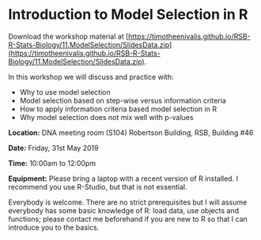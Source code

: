 # Introduction to Model Selection in R

Download the workshop material at [https://timotheenivalis.github.io/RSB-R-Stats-Biology/11.ModelSelection/SlidesData.zip](https://timotheenivalis.github.io/RSB-R-Stats-Biology/11.ModelSelection/SlidesData.zip).

In this workshop we will discuss and practice with:

* Why to use model selection
* Model selection based on step-wise versus information criteria
* How to apply information criteria based model selection in R
* Why model selection does not mix well with p-values

**Location:** DNA meeting room (S104) Robertson Building, RSB, Building #46

**Date:** Friday, 31st May 2019

**Time:** 10:00am to 12:00pm

**Equipment:** Please bring a laptop with a recent version of R installed. I recommend you use R-Studio, but that is not essential.


Everybody is welcome. There are no strict prerequisites but I will assume everybody has some basic knowledge of R: load data, use objects and functions; please contact me beforehand if you are new to R so that I can introduce you to the basics.
